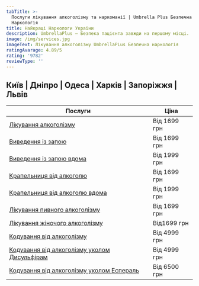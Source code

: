 ```yaml
---
tabTitle: >-
  Послуги лікування алкоголізму та наркоманії | Umbrella Plus Безпечна
  Наркологія
title: Найкращі Наркологи України
description: UmbrellaPlus — Безпека пацієнта завжди на першому місці.
image: /img/services.jpg
imageText: Лікування алкоголізму UmbrellaPLus Безпечна наркологія
ratingAvarage: 4.89/5
rating: '9782'
reviewType: ''
---
```


## Київ | Дніпро | Одеса | Харків | Запоріжжя | Львів

| Послуги                                                                                                                                                                      | Ціна         |
| ---------------------------------------------------------------------------------------------------------------------------------------------------------------------------- | ------------ |
| [Лікування алкоголізму](lechenie-alkogolizma-ua)                                                                                                                             | Від 1699 грн |
| [Виведення із запою](https://umbrella-plus.com.ua/uk/kiev/vivod-iz-zapoia-kiev-ua/)                                                                                          | Від 1699 грн |
| [Виведення із запою вдома](https://umbrella-plus.com.ua/uk/kiev/vivod-iz-zapoia-na-domy-kiev-ua/)                                                                            | Від 1999 грн |
| [Крапельниця від алкоголю](https://umbrella-plus.com.ua/uk/kiev/kapelnica_ot_alkogola_kiev/)                                                                                 | Від 1699 грн |
| [Крапельниця від алкоголю вдома](https://umbrella-plus.com.ua/uk/kiev/kapelnica_ot_alkogola_na_dom_kiev/)                                                                    | Від 1999 грн |
| [Лікування пивного алкоголізму](https://umbrella-plus.com.ua/uk/kiev/likyvania-pivnogo-alkogolizma-kyiv/)                                                                    | Від 1699 грн |
| [Лікування жіночого алкоголізму](https://umbrella-plus.com.ua/uk/kiev/likyvania-jenskogo-alkogolizma-kiev/)                                                                  | Від1699 грн  |
| [Кодування від алкоголізму](https://umbrella-plus.com.ua/uk/kiev/kodirovka-ot-alkogolia-kiev-ua/)                                                                            | Від 4999 грн |
| [Кодування від алкоголізму уколом ](https://umbrella-plus.com.ua/uk/kiev/kodirovka-ot-alkogolia-disulfiram-kiev-ua/)[Дисульфірам](kodirovka-ot-alkogolia-disulfiram-kiev-ua) | Від 4999 грн |
| [Кодування від алкоголізму уколом ](https://umbrella-plus.com.ua/uk/kiev/kodirovka-ot-alkogolizma-espiarl-kiev-ua/)[Еспераль](kodirovka-ot-alkogolizma-espiarl-kiev-ua)      | Від 6500 грн |
